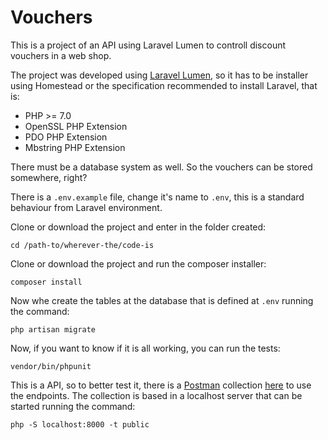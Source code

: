 # Vouchers

This is a project of an API using Laravel Lumen to controll discount vouchers in a web shop.

The project was developed using [Laravel Lumen](https://lumen.laravel.com/), so it has to be installer using Homestead or the specification recommended to install Laravel, that is:
* PHP >= 7.0
* OpenSSL PHP Extension
* PDO PHP Extension
* Mbstring PHP Extension

There must be a database system as well. So the vouchers can be stored somewhere, right?

There is a `.env.example` file, change it's name to `.env`, this is a standard behaviour from Laravel environment.

Clone or download the project and enter in the folder created:
```
cd /path-to/wherever-the/code-is
```  

Clone or download the project and run the composer installer:
```
composer install
```  

Now whe create the tables at the database that is defined at `.env` running the command:
```
php artisan migrate
```  

Now, if you want to know if it is all working, you can run the tests:
```
vendor/bin/phpunit
```  

This is a API, so to better test it, there is a [Postman](https://www.getpostman.com/) collection [here](https://www.getpostman.com/collections/adb0d24343835147cebd) to use the endpoints. The collection is based in a localhost server that can be started running the command:
```
php -S localhost:8000 -t public
```    

